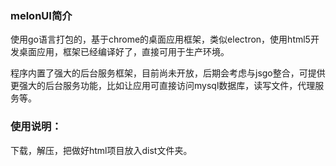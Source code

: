 ### melonUI简介

使用go语言打包的，基于chrome的桌面应用框架，类似electron，使用html5开发桌面应用，框架已经编译好了，直接可用于生产环境。

程序内置了强大的后台服务框架，目前尚未开放，后期会考虑与jsgo整合，可提供更强大的后台服务功能，比如让应用可直接访问mysql数据库，读写文件，代理服务等。


### 使用说明：
下载，解压，把做好html项目放入dist文件夹。
